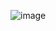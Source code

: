 ![image](https://github.com/MaxliyoKarimova/thework/assets/149246019/fe2d4f7a-1a69-4789-bc31-fc2568528247)


